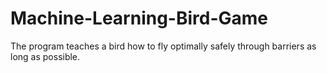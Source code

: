 # Machine-Learning-Bird-Game
The program teaches a bird how to fly optimally safely through barriers as long as possible.
